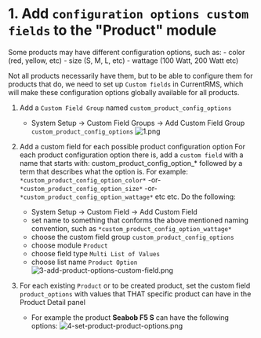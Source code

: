 # 1. Add ```configuration options custom fields``` to the "Product" module

Some products may have different configuration options, such as:
      - color (red, yellow, etc)
      - size (S, M, L, etc)
      - wattage (100 Watt, 200 Watt etc)

Not all products necessarily have them, but to be able to configure them for products that do, we need to set up ```Custom fields``` in CurrentRMS, which will make these configuration options globally available for all products.

1. Add a ```Custom Field Group``` named ```custom_product_config_options```
    - System Setup -> Custom Field Groups -> Add Custom Field Group ```custom_product_config_options```
    ![1.png](https://bitbucket.org/repo/qEd965M/images/2230219713-1.png)

2. Add a custom field for each possible product configuration option
For each product configuration option there is, add a ```custom field``` with a name that starts with: custom_product_config_option_* followed by a term that describes what the option is. For example: ```*custom_product_config_option_color*``` -or- ```*custom_product_config_option_size*``` -or- ```*custom_product_config_option_wattage*``` etc etc. Do the following:

    - System Setup -> Custom Field -> Add Custom Field
    - set name to something that conforms the above mentioned naming convention, such as ```*custom_product_config_option_wattage*```
    - choose the custom field group ```custom_product_config_options```
    - choose module ```Product```
    - choose field type ```Multi List of Values```
    - choose list name ```Product Option```
    ![3-add-product-options-custom-field.png](https://bitbucket.org/repo/qEd965M/images/1684220058-3-add-product-options-custom-field.png)

4. For each existing ```Product``` or to be created product, set the custom field ```product_options``` with values that THAT specific product can have in the Product Detail panel
    - For example the product **Seabob F5 S** can have the following options:
    ![4-set-product-product-options.png](https://bitbucket.org/repo/qEd965M/images/2177113834-4-set-product-product-options.png)